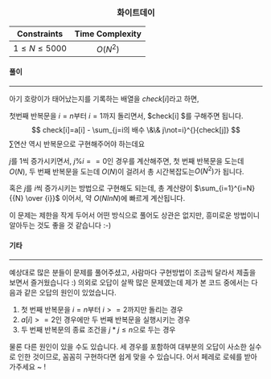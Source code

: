 ### <center>화이트데이<center>

|    Constraints    | Time Complexity |
| :---------------: | :-------------: |
| $1\le N \le 5000$ |   $O(N^{2})$    |

#### 풀이

---

아기 호랑이가 태어났는지를 기록하는 배열을 $check[i]$라고 하면,

첫번째 반복문을 $i=n$부터 $i = 1$까지 돌리면서,  $check[i] $를 구해주면 됩니다.
$$
check[i]=a[i] - \sum_{j=i의 배수 \&\& j\not=i}^{}{check[j]}
$$
$\sum$연산 역시 반복문으로 구현해주어야 하는데요

$j$를 $1$씩 증가시키면서, $j\% i == 0$인 경우를 계산해주면, 첫 번째 반복문을 도는데 $O(N)$, 두 번째 반복문을 도는데 $O(N)$이 걸려서 총 시간복잡도는$O(N^{2})$가 됩니다.



혹은 $j$를 $i$씩 증가시키는 방법으로 구현해도 되는데, 총 계산량이  $\sum_{i=1}^{i=N}{{N} \over {i}}$ 이어서, 약 $O(NlnN)$에 빠르게 계산됩니다. 



이 문제는 제한을 작게 두어서 어떤 방식으로 풀어도 상관은 없지만, 흥미로운 방법이니 알아두는 것도 좋을 것 같습니다 :-)

#### 기타

------

예상대로 많은 분들이 문제를 풀어주셨고, 사람마다 구현방법이 조금씩 달라서 제출을 보면서 즐거웠습니다 :) 의외로 오답이 살짝 많은 문제였는데 제가 본 코드 중에서는 다음과 같은 오답의 원인이 있었습니다. 

1. 첫 번째 반복문을 $i=n$부터 $i>=2$까지만 돌리는 경우
2. $a[i]>=2$인 경우에만 두 번째 반복문을 실행시키는 경우 
3. 두 번째 반복문의 종료 조건을 $j*j \le n$으로 두는 경우

물론 다른 원인이 있을 수도 있습니다. 세 경우를 포함하여 대부분의 오답이 사소한 실수로 인한 것이므로, 꼼꼼히 구현하다면 쉽게 맞을 수 있습니다. 어서 페레로 로쉐를 받아가주세요 ~ !
